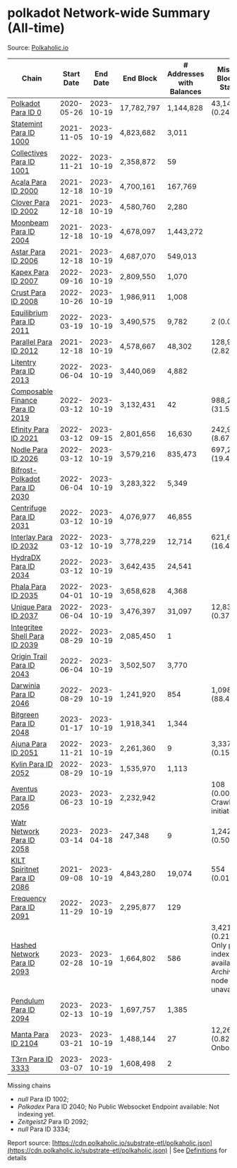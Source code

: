 # polkadot Network-wide Summary (All-time)

Source: [Polkaholic.io](https://polkaholic.io)


| Chain            | Start Date | End Date | End Block | # Addresses with Balances | Missing Blocks / Status |
| ---------------- | ---------- | ---------| --------- | ------------------------- | ----------------------- |
| [Polkadot Para ID 0](/polkadot/0-polkadot) | 2020-05-26 | 2023-10-19 | 17,782,797 |  1,144,828 | 43,143 (0.24%)  |
| [Statemint Para ID 1000](/polkadot/1000-statemint) | 2021-11-05 | 2023-10-19 | 4,823,682 |  3,011 |    |
| [Collectives Para ID 1001](/polkadot/1001-collectives) | 2022-11-21 | 2023-10-19 | 2,358,872 |  59 |    |
| [Acala Para ID 2000](/polkadot/2000-acala) | 2021-12-18 | 2023-10-19 | 4,700,161 |  167,769 |    |
| [Clover Para ID 2002](/polkadot/2002-clover) | 2021-12-18 | 2023-10-19 | 4,580,760 |  2,280 |    |
| [Moonbeam Para ID 2004](/polkadot/2004-moonbeam) | 2021-12-18 | 2023-10-19 | 4,678,097 |  1,443,272 |    |
| [Astar Para ID 2006](/polkadot/2006-astar) | 2021-12-18 | 2023-10-19 | 4,687,070 |  549,013 |    |
| [Kapex Para ID 2007](/polkadot/2007-kapex) | 2022-09-16 | 2023-10-19 | 2,809,550 |  1,070 |    |
| [Crust Para ID 2008](/polkadot/2008-crust) | 2022-10-26 | 2023-10-19 | 1,986,911 |  1,008 |    |
| [Equilibrium Para ID 2011](/polkadot/2011-equilibrium) | 2022-03-19 | 2023-10-19 | 3,490,575 |  9,782 | 2 (0.00%)  |
| [Parallel Para ID 2012](/polkadot/2012-parallel) | 2021-12-18 | 2023-10-19 | 4,578,667 |  48,302 | 128,951 (2.82%)  |
| [Litentry Para ID 2013](/polkadot/2013-litentry) | 2022-06-04 | 2023-10-19 | 3,440,069 |  4,882 |    |
| [Composable Finance Para ID 2019](/polkadot/2019-composable) | 2022-03-12 | 2023-10-19 | 3,132,431 |  42 | 988,228 (31.55%)  |
| [Efinity Para ID 2021](/polkadot/2021-efinity) | 2022-03-12 | 2023-09-15 | 2,801,656 |  16,630 | 242,949 (8.67%)  |
| [Nodle Para ID 2026](/polkadot/2026-nodle) | 2022-03-12 | 2023-10-19 | 3,579,216 |  835,473 | 697,249 (19.48%)  |
| [Bifrost-Polkadot Para ID 2030](/polkadot/2030-bifrost-dot) | 2022-06-04 | 2023-10-19 | 3,283,322 |  5,349 |    |
| [Centrifuge Para ID 2031](/polkadot/2031-centrifuge) | 2022-03-12 | 2023-10-19 | 4,076,977 |  46,855 |    |
| [Interlay Para ID 2032](/polkadot/2032-interlay) | 2022-03-12 | 2023-10-19 | 3,778,229 |  12,714 | 621,626 (16.45%)  |
| [HydraDX Para ID 2034](/polkadot/2034-hydradx) | 2022-03-12 | 2023-10-19 | 3,642,435 |  24,541 |    |
| [Phala Para ID 2035](/polkadot/2035-phala) | 2022-04-01 | 2023-10-19 | 3,658,628 |  4,368 |    |
| [Unique Para ID 2037](/polkadot/2037-unique) | 2022-06-04 | 2023-10-19 | 3,476,397 |  31,097 | 12,839 (0.37%)  |
| [Integritee Shell Para ID 2039](/polkadot/2039-integritee-shell) | 2022-08-29 | 2023-10-19 | 2,085,450 |  1 |    |
| [Origin Trail Para ID 2043](/polkadot/2043-origintrail) | 2022-06-04 | 2023-10-19 | 3,502,507 |  3,770 |    |
| [Darwinia Para ID 2046](/polkadot/2046-darwinia) | 2022-08-29 | 2023-10-19 | 1,241,920 |  854 | 1,098,047 (88.42%)  |
| [Bitgreen Para ID 2048](/polkadot/2048-bitgreen) | 2023-01-17 | 2023-10-19 | 1,918,341 |  1,344 |    |
| [Ajuna Para ID 2051](/polkadot/2051-ajuna) | 2022-11-21 | 2023-10-19 | 2,261,360 |  9 | 3,337 (0.15%)  |
| [Kylin Para ID 2052](/polkadot/2052-kylin) | 2022-08-29 | 2023-10-19 | 1,535,970 |  1,113 |    |
| [Aventus Para ID 2056](/polkadot/2056-aventus) | 2023-06-23 | 2023-10-19 | 2,232,942 |   | 108 (0.00%) Crawling initiated |
| [Watr Network Para ID 2058](/polkadot/2058-watr) | 2023-03-14 | 2023-04-18 | 247,348 |  9 | 1,242 (0.50%)  |
| [KILT Spiritnet Para ID 2086](/polkadot/2086-kilt) | 2021-09-08 | 2023-10-19 | 4,843,280 |  19,074 | 554 (0.01%)  |
| [Frequency Para ID 2091](/polkadot/2091-frequency) | 2022-11-29 | 2023-10-19 | 2,295,877 |  129 |    |
| [Hashed Network Para ID 2093](/polkadot/2093-hashed) | 2023-02-28 | 2023-10-19 | 1,664,802 |  586 | 3,421 (0.21%) Only partial index available: Archive node unavailable |
| [Pendulum Para ID 2094](/polkadot/2094-pendulum) | 2023-02-13 | 2023-10-19 | 1,697,757 |  1,385 |    |
| [Manta Para ID 2104](/polkadot/2104-manta) | 2023-03-21 | 2023-10-19 | 1,488,144 |  27 | 12,262 (0.82%) Onboarding |
| [T3rn Para ID 3333](/polkadot/3333-t3rn) | 2023-03-07 | 2023-10-19 | 1,608,498 |  2 |    |

Missing chains


* *null* Para ID 1002; 
* *Polkadex* Para ID 2040; No Public Websocket Endpoint available: Not indexing yet.
* *Zeitgeist2* Para ID 2092; 
* *null* Para ID 3334; 

Report source: [https://cdn.polkaholic.io/substrate-etl/polkaholic.json](https://cdn.polkaholic.io/substrate-etl/polkaholic.json) | See [Definitions](/DEFINITIONS.md) for details
